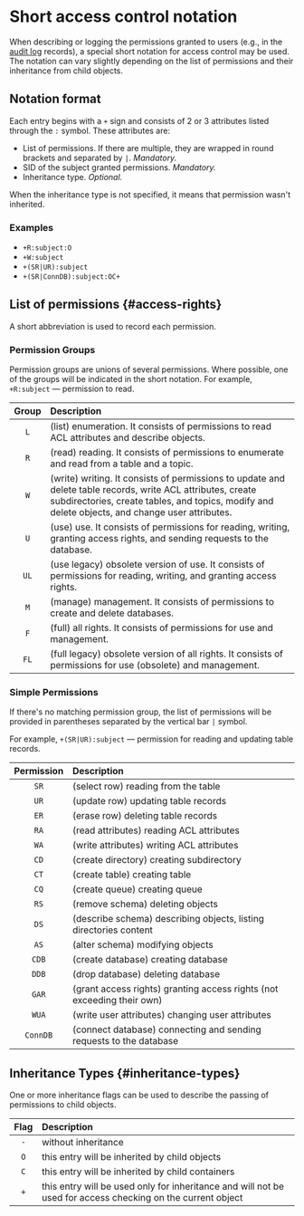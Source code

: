 # Short access control notation

When describing or logging the permissions granted to users (e.g., in the [audit log](./audit-log.md) records), a special short notation for access control may be used. The notation can vary slightly depending on the list of permissions and their inheritance from child objects.

## Notation format

Each entry begins with a `+` sign and consists of 2 or 3 attributes listed through the `:` symbol.
These attributes are:
- List of permissions. If there are multiple, they are wrapped in round brackets and separated by `|`. *Mandatory.*
- SID of the subject granted permissions. *Mandatory.*
- Inheritance type. *Optional.*

When the inheritance type is not specified, it means that permission wasn't inherited.

### Examples

* `+R:subject:O`
* `+W:subject`
* `+(SR|UR):subject`
* `+(SR|ConnDB):subject:OC+`

## List of permissions {#access-rights}

A short abbreviation is used to record each permission.

### Permission Groups

Permission groups are unions of several permissions. Where possible, one of the groups will be indicated in the short notation.
For example, `+R:subject` — permission to read.

| Group  | Description |
|:----:|:----|
| `L` | (list) enumeration. It consists of permissions to read ACL attributes and describe objects.|
| `R` | (read) reading. It consists of permissions to enumerate and read from a table and a topic.|
| `W` | (write) writing. It consists of permissions to update and delete table records, write ACL attributes, create subdirectories, create tables, and topics, modify and delete objects, and change user attributes.|
| `U` | (use) use. It consists of permissions for reading, writing, granting access rights, and sending requests to the database.|
| `UL` | (use legacy) obsolete version of use. It consists of permissions for reading, writing, and granting access rights.|
| `M` | (manage) management. It consists of permissions to create and delete databases.|
| `F` | (full) all rights. It consists of permissions for use and management.|
| `FL` | (full legacy) obsolete version of all rights. It consists of permissions for use (obsolete) and management.|

### Simple Permissions

If there's no matching permission group, the list of permissions will be provided in parentheses separated by the vertical bar `|` symbol.

For example, `+(SR|UR):subject` — permission for reading and updating table records.

| Permission | Description |
|:----:|:----|
| `SR` | (select row) reading from the table |
| `UR` | (update row) updating table records |
| `ER` | (erase row) deleting table records |
| `RA` | (read attributes) reading ACL attributes |
| `WA` | (write attributes) writing ACL attributes |
| `CD` | (create directory) creating subdirectory |
| `CT` | (create table) creating table |
| `CQ` | (create queue) creating queue |
| `RS` | (remove schema) deleting objects |
| `DS` | (describe schema) describing objects, listing directories content |
| `AS` | (alter schema) modifying objects |
| `CDB` | (create database) creating database |
| `DDB` | (drop database) deleting database |
| `GAR` | (grant access rights) granting access rights (not exceeding their own) |
| `WUA` | (write user attributes) changing user attributes |
| `ConnDB` | (connect database) connecting and sending requests to the database |

## Inheritance Types {#inheritance-types}

One or more inheritance flags can be used to describe the passing of permissions to child objects.

| Flag  | Description |
|:----:|:----|
| `-`          | without inheritance |
| `O`  | this entry will be inherited by child objects |
| `C`  | this entry will be inherited by child containers |
| `+`  | this entry will be used only for inheritance and will not be used for access checking on the current object |
